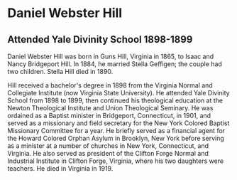 # Daniel Webster Hill
## Attended Yale Divinity School 1898-1899
Daniel Webster Hill was born in Guns Hill, Virginia in 1865, to Isaac and Nancy Bridgeport Hill.  In 1884, he married Stella Geffigen; the couple had two children. Stella Hill died in 1890. 

Hill received a bachelor's degree in 1898 from the Virginia Normal and Collegiate Institute (now Virginia State University). He attended Yale Divinity School from 1898 to 1899, then continued his theological education at the Newton Theological Institute and Union Theological Seminary. He was ordained as a Baptist minister in Bridgeport, Connecticut, in 1901, and served as a missionary and field secretary for the New York Colored Baptist Missionary Committee for a year. He briefly served as a financial agent for the Howard Colored Orphan Asylum in Brooklyn, New York before serving as a minister at a number of churches in New York, Connecticut, and Virginia. He also served as president of the Clifton Forge Normal and Industrial Institute in Clifton Forge, Virginia, where his two daughters were teachers. He died in Virginia in 1919.
